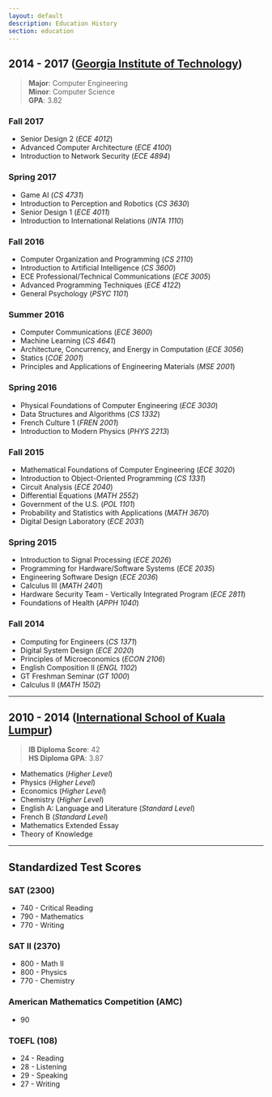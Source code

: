 ```yaml
---
layout: default
description: Education History
section: education
---
```

<!-- Undergrad -->
## 2014 - 2017 ([Georgia Institute of Technology](http://www.gatech.edu/about))
> **Major**: Computer Engineering  
> **Minor**: Computer Science  
> **GPA**: 3.82

### **Fall 2017**
* Senior Design 2 (*ECE 4012*)
* Advanced Computer Architecture (*ECE 4100*)
* Introduction to Network Security (*ECE 4894*)

### **Spring 2017**
* Game AI (*CS 4731*)
* Introduction to Perception and Robotics (*CS 3630*)
* Senior Design 1 (*ECE 4011*)
* Introduction to International Relations (*INTA 1110*)

### **Fall 2016**
* Computer Organization and Programming (*CS 2110*)
* Introduction to Artificial Intelligence (*CS 3600*)
* ECE Professional/Technical Communications (*ECE 3005*)
* Advanced Programming Techniques (*ECE 4122*)
* General Psychology (*PSYC 1101*)

### **Summer 2016**
* Computer Communications (*ECE 3600*)
* Machine Learning (*CS 4641*)
* Architecture, Concurrency, and Energy in Computation (*ECE 3056*)
* Statics (*COE 2001*)
* Principles and Applications of Engineering Materials (*MSE 2001*)

### **Spring 2016**
* Physical Foundations of Computer Engineering (*ECE 3030*)
* Data Structures and Algorithms (*CS 1332*)
* French Culture 1 (*FREN 2001*)
* Introduction to Modern Physics (*PHYS 2213*)

### **Fall 2015**
* Mathematical Foundations of Computer Engineering (*ECE 3020*)
* Introduction to Object-Oriented Programming (*CS 1331*)
* Circuit Analysis (*ECE 2040*)
* Differential Equations (*MATH 2552*)
* Government of the U.S. (*POL 1101*)
* Probability and Statistics with Applications (*MATH 3670*)
* Digital Design Laboratory (*ECE 2031*)

### **Spring 2015**
* Introduction to Signal Processing (*ECE 2026*)
* Programming for Hardware/Software Systems (*ECE 2035*)
* Engineering Software Design (*ECE 2036*)
* Calculus III (*MATH 2401*)
* Hardware Security Team - Vertically Integrated Program (*ECE 2811*)
* Foundations of Health (*APPH 1040*)

### **Fall 2014**
* Computing for Engineers (*CS 1371*)
* Digital System Design (*ECE 2020*)
* Principles of Microeconomics (*ECON 2106*)
* English Composition II (*ENGL 1102*)
* GT Freshman Seminar (*GT 1000*)
* Calculus II (*MATH 1502*)

* * *

<!-- High School -->
## 2010 - 2014 ([International School of Kuala Lumpur](http://www.iskl.edu.my))
> **IB Diploma Score**: 42  
> **HS Diploma GPA**: 3.87

* Mathematics (*Higher Level*)
* Physics (*Higher Level*)
* Economics (*Higher Level*)
* Chemistry (*Higher Level*)
* English A: Language and Literature (*Standard Level*)
* French B (*Standard Level*)
* Mathematics Extended Essay
* Theory of Knowledge

* * *

<!-- Standardized Tests -->
## Standardized Test Scores

### SAT (2300)
* 740 - Critical Reading
* 790 - Mathematics
* 770 - Writing

### SAT II (2370)
* 800 - Math II
* 800 - Physics
* 770 - Chemistry

### American Mathematics Competition (AMC)
* 90

### TOEFL (108)
* 24 - Reading
* 28 - Listening
* 29 - Speaking
* 27 - Writing
